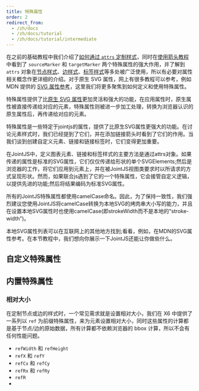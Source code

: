 ```yaml
---
title: 特殊属性
order: 2
redirect_from:
  - /zh/docs
  - /zh/docs/tutorial
  - /zh/docs/tutorial/intermediate
---
```


在之前的基础教程中我们介绍了[如何通过 `attrs` 定制样式](../basic/cell#attrs-1)，同时在[使用箭头教程](../basic/edge#使用箭头-marker)中看到了 `sourceMarker` 和 `targetMarker` 两个特殊属性的强大作用，并了解到 `attrs` 对象在[节点样式](../basic/node#定制样式-attrs)、[边样式](../basic/edge#定制样式-attrs)、[标签样式](./edge-labels#标签样式)等多处被广泛使用，所以有必要对属性相关概念作更详细的介绍。对于原生 SVG 属性，网上有很多教程可以参考，例如 MDN 提供的 [SVG 属性参考](https://developer.mozilla.org/en-US/docs/Web/SVG/Attribute)，这里我们将更多聚焦到如何定义和使用特殊属性。

特殊属性提供了比[原生 SVG 属性](https://developer.mozilla.org/en-US/docs/Web/SVG/Attribute)更加灵活和强大的功能，在应用属性时，原生属性被直接传递给对应的元素，特殊属性则被进一步加工处理，转换为浏览器认识的原生属性后，再传递给对应的元素。

特殊属性是一些特定于jointjs的属性，提供了比原生SVG属性更强大的功能。在讨论元素样式时，我们已经提到了它们，并在添加链接箭头时看到了它们的作用。当我们谈到创建自定义元素、链接和链接标签时，它们变得更加重要。

在JointJS中，定义图表元素、链接和标签样式的主要方法是通过attrs对象。如果传递的属性是标准的SVG属性，它们仅仅传递给形状的单个SVGElements;然后是浏览器的工作，将它们应用到元素上，并在被JointJS视图类要求时以所请求的方式呈现形状。然而，如果联合js遇到了它的一个特殊属性，它会接管自定义逻辑，以提供先进的功能;然后将结果编码为标准SVG属性。

所有的JointJS特殊属性都使用camelCase命名。因此，为了保持一致性，我们强烈建议您使用JointJS将camelCase转换为本地SVG的烤肉串大小写的能力，并且在设置本地SVG属性时也使用camelCase(即strokeWidth而不是本地的“stroke-width”)。

本地SVG属性列表可以在互联网上的其他地方找到;看看，例如，在MDN的SVG属性参考。在本节教程中，我们想向你展示一下JointJS还能让你做些什么。


## 自定义特殊属性

## 内置特殊属性

### 相对大小

在定制节点或边的样式时，一个常见需求就是设置相对大小，我们在 X6 中提供了一系列以 `ref` 为前缀特殊属性，来为元素设置相对大小，同时这些属性的计算都是基于节点/边的原始数据，所有计算都不依赖浏览器的 bbox 计算，所以不会有任何性能问题。

- `refWidth` 和 `refHeight` 
- `refX` 和 `refY`
- `refCx` 和 `refCy`
- `refRx` 和 `refRy`
- `refR`
- 


